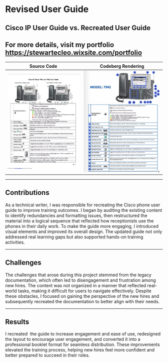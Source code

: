 # Revised User Guide

## Cisco IP User Guide vs. Recreated User Guide

## For more details, visit my portfolio https://stewartecleo.wixsite.com/portfolio

| Source Code | Codeberg Rendering |
|-------------|--------------------|
| ![Source Code](Project31.png) | ![Codeberg Rendering](Project32.png) |

---

## Contributions
As a technical writer, I was responsible for recreating the Cisco phone user guide to improve training outcomes. I began by auditing the existing content to identify redundancies and formatting issues, then restructured the material into a logical sequence that reflected how receptionists use the phones in their daily work. To make the guide more engaging, I introduced visual elements and improved its overall design. The updated guide not only addressed real learning gaps but also supported hands-on training activities.

---

## Challenges
The challenges that arose during this project stemmed from the legacy documentation, which often led to disengagement and frustration among new hires. The content was not organized in a manner that reflected real-world tasks, making it difficult for users to navigate effectively. Despite these obstacles, I focused on gaining the perspective of the new hires and subsequently recreated the documentation to better align with their needs.​

---

## Results
I recreated  the guide to increase engagement and ease of use, redesigned the layout to encourage user engagement, and converted it into a professional booklet format for seamless distribution. These improvements elevated the training process, helping new hires feel more confident and better prepared to succeed in their roles.
